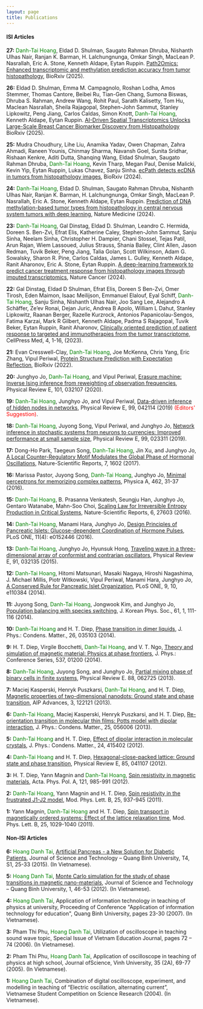```yaml
---
layout: page
title: Publications
---
```



#### ISI Articles

**27:** <span style="color:green">Danh-Tai Hoang</span>, Eldad D. Shulman, Saugato Rahman Dhruba, Nishanth Ulhas Nair, Ranjan K. Barman, H. Lalchungnunga, Omkar Singh, MacLean P. Nasrallah, Eric A. Stone, Kenneth Aldape, Eytan Ruppin.
[Path2Omics: Enhanced transcriptomic and methylation prediction accuracy from tumor histopathology](https://www.biorxiv.org/content/10.1101/2025.02.26.640189v1),
BioRxiv (2025).


**26:** Eldad D. Shulman, Emma M. Campagnolo, Roshan Lodha, Amos Stemmer, Thomas Cantore, Beibei Ru, Tian-Gen Chang, Sumona Biswas, Dhruba S. Rahman, Andrew Wang, Rohit Paul, Sarath Kalisetty, Tom Hu, Maclean Nasrallah, Sheila Rajagopal, Stephen-John Sammut, Stanley Lipkowitz, Peng Jiang, Carlos Caldas, Simon Knott, <span style="color:green">Danh-Tai Hoang</span>, Kenneth Aldape, Eytan Ruppin. 
[AI-Driven Spatial Transcriptomics Unlocks Large-Scale Breast Cancer Biomarker Discovery from Histopathology](https://www.biorxiv.org/content/10.1101/2024.10.16.618609v1)
BioRxiv (2025).


**25:**  Mudra Choudhury, Lihe Liu, Anamika Yadav, Owen Chapman, Zahra Ahmadi, Raneen Younis, Chinmay Sharma, Navansh Goel, Sunita Sridhar, Rishaan Kenkre, Aditi Dutta, Shanqing Wang, Eldad Shulman, Saugato Rahman Dhruba, <span style="color:green">Danh-Tai Hoang</span>, Kevin Tharp, Megan Paul, Denise Malicki, Kevin Yip, Eytan Ruppin, Lukas Chavez, Sanju Sinha. 
[ecPath detects ecDNA in tumors from histopathology images](https://www.biorxiv.org/content/10.1101/2024.11.13.623494v1),
BioRxiv (2024).


**24:** <span style="color:green">Danh-Tai Hoang</span>, Eldad D. Shulman, Saugato Rahman Dhruba, Nishanth Ulhas Nair, Ranjan K. Barman, H. Lalchungnunga, Omkar Singh, MacLean P. Nasrallah, Eric A. Stone, Kenneth Aldape, Eytan Ruppin.
[Prediction of DNA methylation-based tumor types from histopathology in central nervous system tumors with deep learning](https://www.nature.com/articles/s41591-024-02995-8),
Nature Medicine (2024).


**23:** <span style="color:green">Danh-Tai Hoang</span>, Gal Dinstag, Eldad D. Shulman, Leandro C. Hermida, Doreen S. Ben-Zvi, Efrat Elis, Katherine Caley, Stephen-John Sammut, Sanju Sinha, Neelam Sinha, Christopher H. Dampier, Chani Stossel, Tejas Patil, Arun Rajan, Wiem Lassoued, Julius Strauss, Shania Bailey, Clint Allen, Jason Redman, Tuvik Beker, Peng Jiang, Talia Golan, Scott Wilkinson, Adam G. Sowalsky, Sharon R. Pine, Carlos Caldas, James L. Gulley, Kenneth Aldape, Ranit Aharonov, Eric A. Stone, Eytan Ruppin.
[A deep-learning framework to predict cancer treatment response from histopathology images through imputed transcriptomics](https://www.nature.com/articles/s43018-024-00793-2),
Nature Cancer (2024).


**22:** Gal Dinstag, Eldad D Shulman, Efrat Elis, Doreen S Ben-Zvi, Omer Tirosh, Eden Maimon, Isaac Meilijson, Emmanuel Elalouf, Eyal Schiff, <span style="color:green">Danh-Tai Hoang</span>, Sanju Sinha, Nishanth Ulhas Nair, Joo Sang Lee, Alejandro A Schäffer, Ze’ev Ronai, Dejan Juric, Andrea B Apolo, William L Dahut, Stanley Lipkowitz, Raanan Berger, Razelle Kurzrock, Antonios Papanicolau-Sengos, Fatima Karzai, Mark R Gilbert, Kenneth Aldape, Padma S Rajagopal, Tuvik Beker, Eytan Ruppin, Ranit Aharonov,
[Clinically oriented prediction of patient response to targeted and immunotherapies from the tumor transcriptome](https://www.sciencedirect.com/science/article/pii/S266663402200455X), CellPress Med, 4, 1-16, (2023).


**21:** Evan Cresswell-Clay, <span style="color:green">Danh-Tai Hoang</span>, Joe McKenna, Chris Yang, Eric Zhang, Vipul Periwal,
[Protein Structure Prediction with Expectation Reflection](https://www.biorxiv.org/content/10.1101/2022.07.12.499755v1.full),
BioRxiv (2022).


**20:** Junghyo Jo, <span style="color:green">Danh-Tai Hoang</span>, and Vipul Periwal,
[Erasure machine: Inverse Ising inference from reweighting of observation frequencies](https://journals.aps.org/pre/abstract/10.1103/PhysRevE.101.032107),
Physical Review E, 101, 032107 (2020).


**19:** <span style="color:green">Danh-Tai Hoang</span>, Junghyo Jo, and Vipul Periwal,
[Data-driven inference of hidden nodes in networks](https://journals.aps.org/pre/abstract/10.1103/PhysRevE.99.042114),
Physical Review E, 99, 042114 (2019) <span style="color:red">(Editors' Suggestion)</span>.


**18:** <span style="color:green">Danh-Tai Hoang</span>, Juyong Song, Vipul Periwal,  and Junghyo Jo,
[Network inference in stochastic systems from neurons to currencies: Improved performance at small sample size](https://journals.aps.org/pre/abstract/10.1103/PhysRevE.99.023311), 
Physical Review E, 99, 023311 (2019).

**17:** Dong-Ho Park, Taegeun Song, <span style="color:green">Danh-Tai Hoang</span>, Jin Xu, and Junghyo Jo,
[A Local Counter-Regulatory Motif Modulates the Global Phase of Hormonal Oscillations](https://www.nature.com/articles/s41598-017-01806-0), 
Nature-Scientific Reports, 7, 1602 (2017).


**16:** Marissa Pastor, Juyong Song, <span style="color:green">Danh-Tai Hoang</span>, Junghyo Jo,
[Minimal perceptrons for memorizing complex patterns](https://www.sciencedirect.com/science/article/abs/pii/S037843711630293X),
Physica A, 462, 31-37 (2016).


**15:** <span style="color:green">Danh-Tai Hoang</span>, B. Prasanna Venkatesh, Seungju Han, Junghyo Jo, Gentaro Watanabe, Mahn-Soo Choi,
[Scaling Law for Irreversible Entropy Production in Critical Systems](https://www.nature.com/articles/srep27603),
Nature-Scientific Reports, 6, 27603 (2016).


**14:** <span style="color:green">Danh-Tai Hoang</span>, Manami Hara, Junghyo Jo,
[Design Principles of Pancreatic Islets: Glucose-dependent Coordination of Hormone Pulses](https://journals.plos.org/plosone/article?id=10.1371/journal.pone.0152446),  
PLoS ONE, 11(4): e0152446 (2016).


**13:** <span style="color:green">Danh-Tai Hoang</span>, Junghyo Jo, Hyunsuk Hong,
[Traveling wave in a three-dimensional array of conformist and contrarian oscillators](https://journals.aps.org/pre/abstract/10.1103/PhysRevE.91.032135),
Physical Review E, 91, 032135 (2015).


**12:** <span style="color:green">Danh-Tai Hoang</span>, Hitomi Matsunari, Masaki Nagaya, Hiroshi Nagashima, J. Michael Millis, Piotr Witkowski, Vipul Periwal, Manami Hara, Junghyo Jo,
[A Conserved Rule for Pancreatic Islet Organization](https://journals.plos.org/plosone/article?id=10.1371/journal.pone.0110384),
PLoS ONE, 9, 10, e110384 (2014).


**11:** Juyong Song, <span style="color:green">Danh-Tai Hoang</span>, Jongwook Kim, and Junghyo Jo,
[Population balancing with species switching](https://link.springer.com/article/10.3938/jkps.65.111),
J. Korean Phys. Soc., 61, 1, 111-116  (2014).


**10:** <span style="color:green">Danh-Tai Hoang</span> and H. T. Diep,
[Phase transition in dimer liquids](https://iopscience.iop.org/article/10.1088/0953-8984/26/3/035103),
J. Phys.: Condens. Matter., 26, 035103 (2014).


**9:** H. T. Diep, Virgile Bocchetti, <span style="color:green">Danh-Tai Hoang</span>, and V. T. Ngo,
[Theory and simulation of magnetic material: Physics at phase frontiers](https://iopscience.iop.org/article/10.1088/1742-6596/537/1/012001),
J. Phys.: Conference Series, 537, 01200 (2014).


**8:** <span style="color:green">Danh-Tai Hoang</span>, Juyong Song, and Junghyo Jo,
[Partial mixing phase of binary cells in finite systems](https://journals.aps.org/pre/abstract/10.1103/PhysRevE.88.062725),
Physical Review E. 88, 062725 (2013).


**7:** Maciej Kasperski, Henryk Puszkarsi, <span style="color:green">Danh-Tai Hoang</span>, and H. T. Diep,
[Magnetic properties of two-dimensional nanodots: Ground state and phase transition](https://aip.scitation.org/doi/10.1063/1.4858416),
AIP Advances, 3, 122121 (2013).


**6:** <span style="color:green">Danh-Tai Hoang</span>, Maciej Kasperski, Henryk Puszkarsi, and H. T. Diep,
[Re-orientation transition in molecular thin films: Potts model with dipolar interaction](https://iopscience.iop.org/article/10.1088/0953-8984/25/5/056006),
J. Phys.: Condens. Matter., 25, 056006 (2013).


**5:** <span style="color:green">Danh-Tai Hoang</span> and H. T. Diep,
[Effect of dipolar interaction in molecular crystals](https://iopscience.iop.org/article/10.1088/0953-8984/24/41/415402/pdf),
J. Phys.: Condens. Matter., 24, 415402 (2012).


**4:** <span style="color:green">Danh-Tai Hoang</span> and H. T. Diep,
[Hexagonal-close-packed lattice: Ground state and phase transition](https://journals.aps.org/pre/abstract/10.1103/PhysRevE.85.041107), 
Physical Review E, 85, 041107 (2012).


**3:** H. T. Diep, Yann Magnin and <span style="color:green">Danh-Tai Hoang</span>,
[Spin resistivity in magnetic materials](http://przyrbwn.icm.edu.pl/APP/ABSTR/121/a121-5-3.html),
Acta. Phys. Pol. A, 121, 985-991 (2012).


**2:** <span style="color:green">Danh-Tai Hoang</span>, Yann Magnin and H. T. Diep, 
[Spin resistivity in the frustrated J1-J2 model](https://www.worldscientific.com/doi/10.1142/S0217984911026644),
Mod. Phys. Lett. B, 25, 937-945 (2011).


**1:** Yann Magnin, <span style="color:green">Danh-Tai Hoang</span> and H. T. Diep,
[Spin transport in magnetically ordered systems: Effect of the lattice relaxation time](https://www.worldscientific.com/doi/10.1142/S0217984911026759), 
Mod. Phys. Lett. B, 25, 1029-1040 (2011).


#### Non-ISI Articles
**6:** <span style="color:green">Hoang Danh Tai</span>, 
[Artificial Pancreas - a New Solution for Diabetic Patients](https://vjol.info.vn/index.php/TDHQB/article/view/20882), 
Journal of Science and Technology – Quang Binh University, T4, S1, 25-33 (2015). (In Vietnamese).


**5:** <span style="color:green">Hoang Danh Tai</span>, 
[Monte Carlo simulation for the study of phase transitions in magnetic nano-materials](https://vjol.info.vn/index.php/TDHQB/article/view/56728),
Journal of Science and Technology – Quang Binh University, 1, 46-53 (2012). (In Vietnamese).


**4:** <span style="color:green">Hoang Danh Tai</span>,
Application of information technology in teaching of physics at university,
Proceeding of Conference "Application of information technology for education", Quang Binh University, pages 23-30 (2007). (In Vietnamese).


**3:** Pham Thi Phu, <span style="color:green">Hoang Danh Tai</span>,
Utilization of oscilloscope in teaching sound wave topic,
Special Issue of Vietnam Education Journal, pages 72 – 74 (2006). (In Vietnamese).


**2:** Pham Thi Phu, <span style="color:green">Hoang Danh Tai</span>,
Application of oscilloscope in teaching of physics at high school,
Journal ofScience, Vinh University, 35 (2A), 69-77 (2005). (In Vietnamese).  


**1:** <span style="color:green">Hoang Danh Tai</span>,
Combination of digital oscilloscope, experiment, and modelling in teaching of “Electric oscillation, alternating current”,
Vietnamese Student Competition on Science Research (2004). (In Vietnamese).
